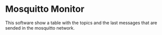 # Mosquitto Monitor
This software show a table with the topics and the last messages that are sended in the mosquitto network.
